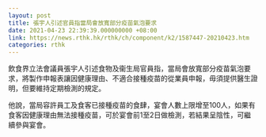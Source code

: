 ```yaml
---
layout: post
title: 張宇人引述官員指當局會放寬部分疫苗氣泡要求
date: 2021-04-23 22:39:39.000000000 +08:00
link: https://news.rthk.hk/rthk/ch/component/k2/1587447-20210423.htm
categories: rthk
---
```


飲食界立法會議員張宇人引述食物及衞生局官員指，當局會放寬部分疫苗氣泡要求，將製作申報表讓因健康理由、不適合接種疫苗的從業員申報，毋須提供醫生證明，但要維持定期檢測的規定。

他說，當局容許員工及食客已接種疫苗的食肆，宴會人數上限增至100人，如果有食客因健康理由無法接種疫苗，可於宴會前1至2日做檢測，若結果呈陰性，可繼續參與宴會。
